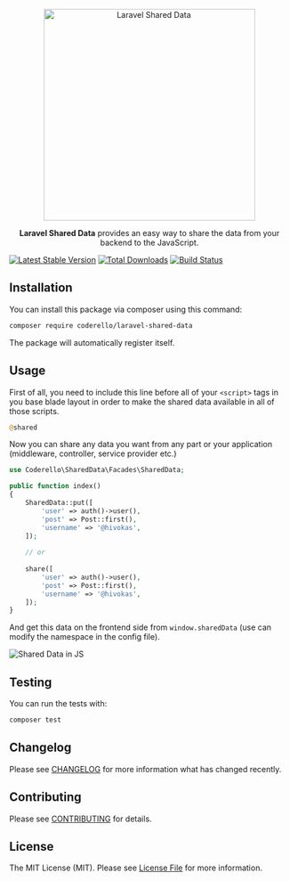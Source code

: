 <p align="center"><img alt="Laravel Shared Data" src="https://coderello.com/images/packages/laravel-shared-data.png" width="380"></p>

<p align="center"><b>Laravel Shared Data</b> provides an easy way to share the data from your backend to the JavaScript.</p>

[![Latest Stable Version](https://img.shields.io/packagist/v/coderello/laravel-shared-data.svg)](https://packagist.org/packages/coderello/laravel-shared-data)
[![Total Downloads](https://img.shields.io/packagist/dt/coderello/laravel-shared-data.svg)](https://packagist.org/packages/coderello/laravel-shared-data)
[![Build Status](https://travis-ci.org/coderello/laravel-shared-data.svg?branch=master)](https://travis-ci.org/coderello/laravel-shared-data)

## Installation

You can install this package via composer using this command:

```bash
composer require coderello/laravel-shared-data
```

The package will automatically register itself.

## Usage

First of all, you need to include this line before all of your `<script>` tags in you base blade layout in order to make the shared data available in all of those scripts.

```php
@shared
```

Now you can share any data you want from any part or your application (middleware, controller, service provider etc.)

```php
use Coderello\SharedData\Facades\SharedData;

public function index()
{
    SharedData::put([
        'user' => auth()->user(),
        'post' => Post::first(),
        'username' => '@hivokas',
    ]);
    
    // or
    
    share([
        'user' => auth()->user(),
        'post' => Post::first(),
        'username' => '@hivokas',
    ]);
}
```

And get this data on the frontend side from `window.sharedData` (use can modify the namespace in the config file).

![Shared Data in JS](http://i.imgur.com/v21h7NN.png)

## Testing

You can run the tests with:

```bash
composer test
```

## Changelog

Please see [CHANGELOG](CHANGELOG.md) for more information what has changed recently.

## Contributing

Please see [CONTRIBUTING](CONTRIBUTING.md) for details.

## License

The MIT License (MIT). Please see [License File](LICENSE.md) for more information.
